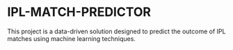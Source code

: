 # IPL-MATCH-PREDICTOR
This project is a data-driven solution designed to predict the outcome of IPL matches using machine learning techniques.
